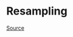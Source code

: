 # Resampling

[Source](https://github.com/swirldev/swirl_courses/tree/master/Statistical_Inference/Resampling)



